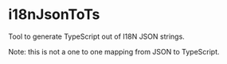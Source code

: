 # i18nJsonToTs

Tool to generate TypeScript out of I18N JSON strings.

Note: this is not a one to one mapping from JSON to TypeScript.
